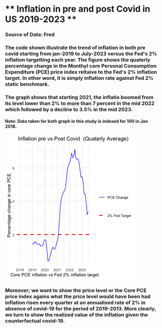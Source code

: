# ** Inflation in pre and post Covid in US 2019-2023 **
### Source of Data: Fred
### The code shown illustrate the trend of inflation in both pre covid starting from jan-2019 to July-2023 versus the Fed's 2% inflation targetting each year. The figure shows the quaterly percentage change in the Monthyl core Personal Consumption Expenditure (PCE) price index reltaive to the Fed's 2% inflation target. In other word, it is simply inflation rate against Fed 2% static benchmark.
### The graph shows that starting 2021, the inflatio boomed from its level lower than 2% to more than 7 percent in the mid 2022 which followed by a decline to 3.5% in the mid 2023. 
#### Note: Data taken for both graph in this study is indexed for 100 in Jan 2018. 
![figure 1](graph.png)

### Moreover; we want to show the price level or the Core PCE price index agains what the price level would have been had inflation risen every quarter at an annualixed rate of 2%  in absence of covid-19 for the period of 2019-2013. More clearly, we turn to show the realized value of the inflation given the counterfactual covid-19. 



